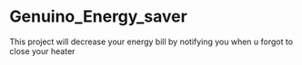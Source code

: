 # Genuino_Energy_saver
This project will decrease your energy bill by notifying you when u forgot to close your heater 
